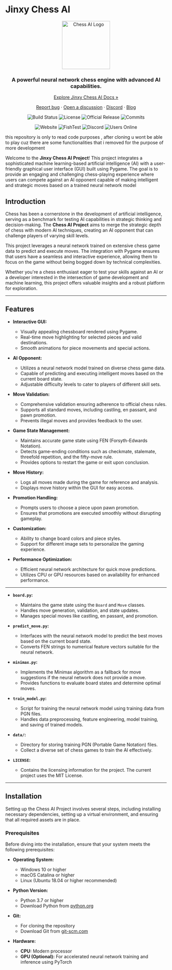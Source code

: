 # Jinxy Chess AI

<div align="center">
  <img src="1stVersion/images/logo.png" alt="Chess AI Logo" width="150"/>
  <h3>A powerful neural network chess engine with advanced AI capabilities.</h3>
  <p><a href="#">Explore Jinxy Chess AI Docs »</a></p>

  <p>
    <a href="#">Report bug</a> ·
    <a href="#">Open a discussion</a> ·
    <a href="#">Discord</a> ·
    <a href="#">Blog</a>
  </p>

  <p>
    <img src="https://img.shields.io/badge/Jinxy%20AI-Passing-brightgreen" alt="Build Status"/>
    <img src="https://img.shields.io/badge/License-MIT-green" alt="License"/>
    <img src="https://img.shields.io/badge/Official%20Release-v1.0-blue" alt="Official Release"/>
    <img src="https://img.shields.io/badge/Commits-80%2B-blue" alt="Commits"/>
  </p>

  <p>
    <img src="https://img.shields.io/badge/Website-Offline-red" alt="Website"/>
    <img src="https://img.shields.io/badge/FishTest-Offline-red" alt="FishTest"/>
    <img src="https://img.shields.io/badge/Discord-Join-blue" alt="Discord"/>
    <img src="https://img.shields.io/badge/Stars-63-gold" alt="Users Online"/>
  </p>
</div>



this repository is only to read code purposes , after cloning u wont be able to play cuz there are some functionalities that i removed for the purpose of more development




Welcome to the **Jinxy Chess AI Project**! This project integrates a sophisticated machine learning-based artificial intelligence (AI) with a user-friendly graphical user interface (GUI) built using Pygame. The goal is to provide an engaging and challenging chess-playing experience where users can compete against an AI opponent capable of making intelligent and strategic moves based on a trained neural network model 

## Introduction

Chess has been a cornerstone in the development of artificial intelligence, serving as a benchmark for testing AI capabilities in strategic thinking and decision-making. The **Chess AI Project** aims to merge the strategic depth of chess with modern AI techniques, creating an AI opponent that can challenge players of varying skill levels.

This project leverages a neural network trained on extensive chess game data to predict and execute moves. The integration with Pygame ensures that users have a seamless and interactive experience, allowing them to focus on the game without being bogged down by technical complexities.

Whether you're a chess enthusiast eager to test your skills against an AI or a developer interested in the intersection of game development and machine learning, this project offers valuable insights and a robust platform for exploration.

---

## Features

- **Interactive GUI:**
  - Visually appealing chessboard rendered using Pygame.
  - Real-time move highlighting for selected pieces and valid destinations.
  - Smooth animations for piece movements and special actions.

- **AI Opponent:**
  - Utilizes a neural network model trained on diverse chess game data.
  - Capable of predicting and executing intelligent moves based on the current board state.
  - Adjustable difficulty levels to cater to players of different skill sets.

- **Move Validation:**
  - Comprehensive validation ensuring adherence to official chess rules.
  - Supports all standard moves, including castling, en passant, and pawn promotion.
  - Prevents illegal moves and provides feedback to the user.

- **Game State Management:**
  - Maintains accurate game state using FEN (Forsyth-Edwards Notation).
  - Detects game-ending conditions such as checkmate, stalemate, threefold repetition, and the fifty-move rule.
  - Provides options to restart the game or exit upon conclusion.

- **Move History:**
  - Logs all moves made during the game for reference and analysis.
  - Displays move history within the GUI for easy access.

- **Promotion Handling:**
  - Prompts users to choose a piece upon pawn promotion.
  - Ensures that promotions are executed smoothly without disrupting gameplay.

- **Customization:**
  - Ability to change board colors and piece styles.
  - Support for different image sets to personalize the gaming experience.

- **Performance Optimization:**
  - Efficient neural network architecture for quick move predictions.
  - Utilizes CPU or GPU resources based on availability for enhanced performance.

---


- **`board.py`:**
  - Maintains the game state using the `Board` and `Move` classes.
  - Handles move generation, validation, and state updates.
  - Manages special moves like castling, en passant, and promotion.
  
- **`predict_move.py`:**
  - Interfaces with the neural network model to predict the best moves based on the current board state.
  - Converts FEN strings to numerical feature vectors suitable for the neural network.
  

- **`minimax.py`:**
  - Implements the Minimax algorithm as a fallback for move suggestions if the neural network does not provide a move.
  - Provides functions to evaluate board states and determine optimal moves.
  
- **`train_model.py`:**
  - Script for training the neural network model using training data from PGN files.
  - Handles data preprocessing, feature engineering, model training, and saving of trained models.
  
- **`data/`:**
  - Directory for storing training PGN (Portable Game Notation) files.
  - Collect a diverse set of chess games to train the AI effectively.

- **`LICENSE`:**
  - Contains the licensing information for the project. The current project uses the MIT License.

---

## Installation

Setting up the Chess AI Project involves several steps, including installing necessary dependencies, setting up a virtual environment, and ensuring that all required assets are in place.

### Prerequisites

Before diving into the installation, ensure that your system meets the following prerequisites:

- **Operating System:**
  - Windows 10 or higher
  - macOS Catalina or higher
  - Linux (Ubuntu 18.04 or higher recommended)
  
- **Python Version:**
  - Python 3.7 or higher
  - Download Python from [python.org](https://www.python.org/downloads/)

- **Git:**
  - For cloning the repository
  - Download Git from [git-scm.com](https://git-scm.com/downloads)

- **Hardware:**
  - **CPU:** Modern processor
  - **GPU (Optional):** For accelerated neural network training and inference using PyTorch


